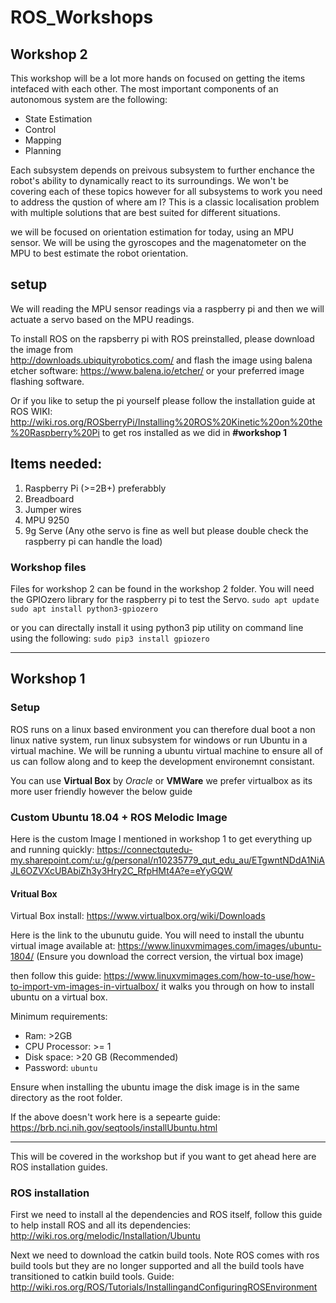 # ROS_Workshops

## Workshop 2
This workshop will be a lot more hands on focused on getting the items intefaced with each other. The most important components of an autonomous system are the following: 
* State Estimation
* Control
* Mapping
* Planning

Each subsystem depends on preivous subsystem to further enchance the robot's ability to dynamically react to its surroundings. We won't be covering each of these topics however for all subsystems to work you need to address the qustion of where am I? This is a classic localisation problem with multiple solutions that are best suited for different situations. 

we will be focused on orientation estimation for today, using an MPU sensor. We will be using the gyroscopes and the magenatometer on the MPU to best estimate the robot orientation. 

## setup 
We will reading the MPU sensor readings via a raspberry pi and then we will actuate a servo based on the MPU readings. 

To install ROS on the rapsberry pi with ROS preinstalled, please download the image from  
http://downloads.ubiquityrobotics.com/
and flash the image using balena etcher software: https://www.balena.io/etcher/ or your preferred image flashing software.

Or if you like to setup the pi yourself please follow the installation guide at ROS WIKI:
http://wiki.ros.org/ROSberryPi/Installing%20ROS%20Kinetic%20on%20the%20Raspberry%20Pi
to get ros installed as we did in <b>\#workshop 1</b>

## Items needed:
1. Raspberry Pi (>=2B+) preferabbly
2. Breadboard 
3. Jumper wires
4. MPU 9250
5. 9g Serve (Any othe servo is fine as well but please double check the raspberry pi can handle the load)


### Workshop files
Files for workshop 2 can be found in the workshop 2 folder. You will need the GPIOzero library for the raspberry pi to test the Servo. 
`sudo apt update`
`sudo apt install python3-gpiozero`

or you can directally install it using python3 pip utility on command line using the following: 
`sudo pip3 install gpiozero`

-------

## Workshop 1
### Setup
ROS runs on a linux based environment you can therefore dual boot a non linux native system, run linux subsystem for windows or run Ubuntu in a virtual machine.  We will be running a ubuntu virtual machine to ensure all of us can follow along and to keep the development environemnt consistant. 

You can use <b>Virtual Box</b> by <i>Oracle</i> or <b>VMWare</b> we prefer virtualbox as its more user friendly however the below guide 

### Custom Ubuntu 18.04 + ROS Melodic Image
Here is the custom Image I mentioned in workshop 1 to get everything up and running quickly: 
https://connectqutedu-my.sharepoint.com/:u:/g/personal/n10235779_qut_edu_au/ETgwntNDdA1NiAJL6OZVXcUBAbiZh3y3Hry2C_RfpHMt4A?e=eYyGQW


#### Vritual Box 

Virtual Box install: https://www.virtualbox.org/wiki/Downloads

Here is the link to the ubunutu guide. You will need to install the ubuntu virtual image available at: https://www.linuxvmimages.com/images/ubuntu-1804/ (Ensure you download the correct version, the virtual box image)

then follow this guide: https://www.linuxvmimages.com/how-to-use/how-to-import-vm-images-in-virtualbox/ it walks you through on how to install ubuntu on a virtual box. 

Minimum requirements: 
- Ram: >2GB 
- CPU Processor: >= 1 
- Disk space: >20 GB (Recommended)
- Password: `ubuntu`

Ensure when installing the ubuntu image the disk image is in the same directory as the root folder. 


If the above doesn't work here is a sepearte guide: https://brb.nci.nih.gov/seqtools/installUbuntu.html 

-----
This will be covered in the workshop but if you want to get ahead here are ROS installation guides. 

### ROS installation 
First we need to install al the dependencies and ROS itself, follow this guide to help install ROS and all its dependencies: http://wiki.ros.org/melodic/Installation/Ubuntu 

Next we need to download the catkin build tools. Note ROS comes with ros build tools but they are no longer supported and all the build tools have transitioned to catkin build tools. Guide: http://wiki.ros.org/ROS/Tutorials/InstallingandConfiguringROSEnvironment 
